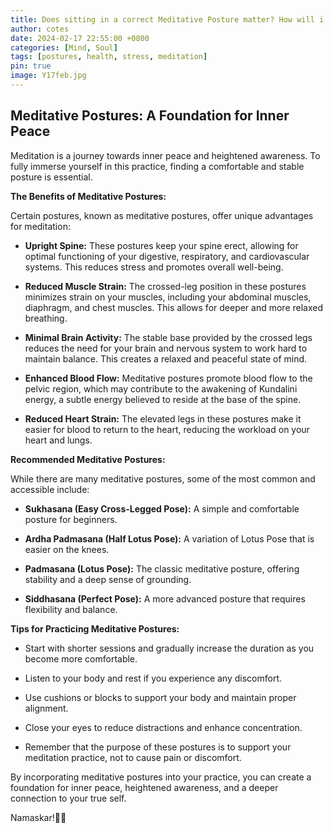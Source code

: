 ```yaml
---
title: Does sitting in a correct Meditative Posture matter? How will i benefit..
author: cotes
date: 2024-02-17 22:55:00 +0800
categories: [Mind, Soul]
tags: [postures, health, stress, meditation]
pin: true
image: Y17feb.jpg
---
```


## Meditative Postures: A Foundation for Inner Peace

Meditation is a journey towards inner peace and heightened awareness. To fully immerse yourself in this practice, finding a comfortable and stable posture is essential.

**The Benefits of Meditative Postures:**

Certain postures, known as meditative postures, offer unique advantages for meditation:

- **Upright Spine:** These postures keep your spine erect, allowing for optimal functioning of your digestive, respiratory, and cardiovascular systems. This reduces stress and promotes overall well-being.

- **Reduced Muscle Strain:** The crossed-leg position in these postures minimizes strain on your muscles, including your abdominal muscles, diaphragm, and chest muscles. This allows for deeper and more relaxed breathing.

- **Minimal Brain Activity:** The stable base provided by the crossed legs reduces the need for your brain and nervous system to work hard to maintain balance. This creates a relaxed and peaceful state of mind.

- **Enhanced Blood Flow:** Meditative postures promote blood flow to the pelvic region, which may contribute to the awakening of Kundalini energy, a subtle energy believed to reside at the base of the spine.

- **Reduced Heart Strain:** The elevated legs in these postures make it easier for blood to return to the heart, reducing the workload on your heart and lungs.

**Recommended Meditative Postures:**

While there are many meditative postures, some of the most common and accessible include:

- **Sukhasana (Easy Cross-Legged Pose):** A simple and comfortable posture for beginners.

- **Ardha Padmasana (Half Lotus Pose):** A variation of Lotus Pose that is easier on the knees.

- **Padmasana (Lotus Pose):** The classic meditative posture, offering stability and a deep sense of grounding.

- **Siddhasana (Perfect Pose):** A more advanced posture that requires flexibility and balance.

**Tips for Practicing Meditative Postures:**

- Start with shorter sessions and gradually increase the duration as you become more comfortable.

- Listen to your body and rest if you experience any discomfort.

- Use cushions or blocks to support your body and maintain proper alignment.

- Close your eyes to reduce distractions and enhance concentration.

- Remember that the purpose of these postures is to support your meditation practice, not to cause pain or discomfort.

By incorporating meditative postures into your practice, you can create a foundation for inner peace, heightened awareness, and a deeper connection to your true self.

Namaskar!🙏✨